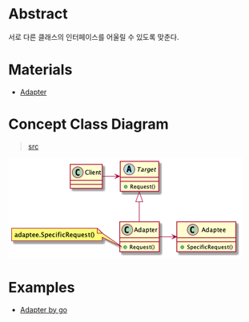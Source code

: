 # Abstract

서로 다른 클래스의 인터페이스를 어울릴 수 있도록 맞춘다. 

# Materials

* [Adapter](https://www.dofactory.com/net/adapter-design-pattern)

# Concept Class Diagram

> [src](adapter.puml)

![](adapter.png)

# Examples

* [Adapter by go](/golang/designpattern/adapter.md)

